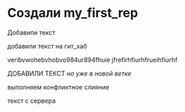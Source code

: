 # Создали  my_first_rep

Добавили текст

добавили текст на гит_хаб

veribvwohebvhobvo984ur894fhuie
jfrefirhfiurhfrueihfiurhf


ДОБАВИЛИ ТЕКСТ _но уже в новой ветке_


выполняем конфликтное слияние

текст с сервера

